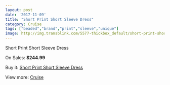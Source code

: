 ```yaml
---
layout: post
date: '2017-11-09'
title: "Short Print Short Sleeve Dress"
category: Cruise
tags: ["beaded","brand","print","sleeve","unique"]
image: http://img.transblink.com/5577-thickbox_default/short-print-short-sleeve-dress.jpg
---
```

Short Print Short Sleeve Dress

On Sales: **$244.99**
<a href="https://www.transblink.com/en/cruise/1817-short-print-short-sleeve-dress.html"><amp-img layout="responsive" width="600" height="600" src="//img.transblink.com/5577-thickbox_default/short-print-short-sleeve-dress.jpg" alt="Short Print Short Sleeve Dress 0" /></a>
<a href="https://www.transblink.com/en/cruise/1817-short-print-short-sleeve-dress.html"><amp-img layout="responsive" width="600" height="600" src="//img.transblink.com/5579-thickbox_default/short-print-short-sleeve-dress.jpg" alt="Short Print Short Sleeve Dress 1" /></a>
<a href="https://www.transblink.com/en/cruise/1817-short-print-short-sleeve-dress.html"><amp-img layout="responsive" width="600" height="600" src="//img.transblink.com/5578-thickbox_default/short-print-short-sleeve-dress.jpg" alt="Short Print Short Sleeve Dress 2" /></a>

Buy it: [Short Print Short Sleeve Dress](https://www.transblink.com/en/cruise/1817-short-print-short-sleeve-dress.html "Short Print Short Sleeve Dress")

View more: [Cruise](https://www.transblink.com/en/5-cruise "Cruise")